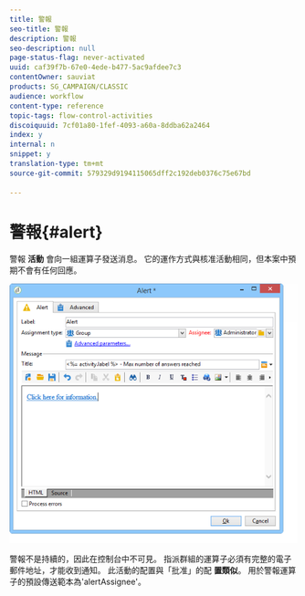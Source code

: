 ```yaml
---
title: 警報
seo-title: 警報
description: 警報
seo-description: null
page-status-flag: never-activated
uuid: caf39f7b-67e0-4ede-b477-5ac9afdee7c3
contentOwner: sauviat
products: SG_CAMPAIGN/CLASSIC
audience: workflow
content-type: reference
topic-tags: flow-control-activities
discoiquuid: 7cf01a80-1fef-4093-a60a-8ddba62a2464
index: y
internal: n
snippet: y
translation-type: tm+mt
source-git-commit: 579329d9194115065dff2c192deb0376c75e67bd

---
```



# 警報{#alert}

警報 **活動** 會向一組運算子發送消息。 它的運作方式與核准活動相同，但本案中預期不會有任何回應。

![](assets/edit_alerte.png)

警報不是持續的，因此在控制台中不可見。 指派群組的運算子必須有完整的電子郵件地址，才能收到通知。 此活動的配置與「批准」的配 **置類似**。 用於警報運算子的預設傳送範本為&#39;alertAssignee&#39;。
